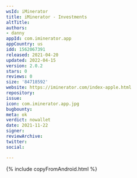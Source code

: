 ```yaml
---
wsId: iMinerator
title: iMinerator - Investments
altTitle: 
authors:
- danny
appId: com.iminerator.app
appCountry: us
idd: 1562067391
released: 2021-04-20
updated: 2022-04-15
version: 2.0.2
stars: 0
reviews: 0
size: '84718592'
website: https://iminerator.com/index-apple.html
repository: 
issue: 
icon: com.iminerator.app.jpg
bugbounty: 
meta: ok
verdict: nowallet
date: 2021-11-22
signer: 
reviewArchive: 
twitter: 
social: 

---
```


{% include copyFromAndroid.html %}